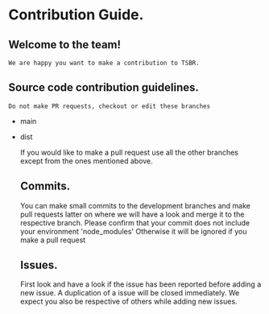 # Contribution Guide.

## Welcome to the team!
    We are happy you want to make a contribution to TSBR.


## Source code contribution guidelines.

    Do not make PR requests, checkout or edit these branches

*   main
*   dist

    If you would like to make a pull request use all the other branches
    except from the ones mentioned above.

    ## Commits.
    You can make small commits to the development branches and make pull 
    requests latter on where we will have a look and merge it to the respective branch.
    Please confirm that your commit does not include your environment 'node_modules'
    Otherwise it will be ignored if you make a pull request

    ## Issues.
    First look and have a look if the issue has been reported before adding a new issue.
    A duplication of a issue will be closed immediately.
    We expect you also be respective of others while adding new issues.
